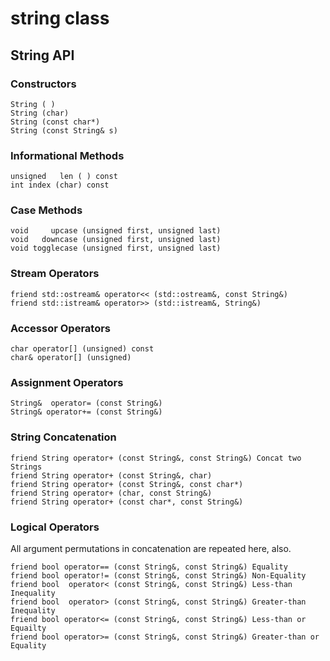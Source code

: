 # string class

## String API

### Constructors

```
String ( )
String (char)
String (const char*)
String (const String& s)
```

### Informational Methods

```
unsigned   len ( ) const
int index (char) const
```

### Case Methods

```
void     upcase (unsigned first, unsigned last)
void   downcase (unsigned first, unsigned last)
void togglecase (unsigned first, unsigned last)
```

### Stream Operators

```
friend std::ostream& operator<< (std::ostream&, const String&)
friend std::istream& operator>> (std::istream&, String&)
```

### Accessor Operators

```
char operator[] (unsigned) const
char& operator[] (unsigned)
```

### Assignment Operators

```
String&  operator= (const String&)
String& operator+= (const String&)
```

### String Concatenation

```
friend String operator+ (const String&, const String&) Concat two Strings
friend String operator+ (const String&, char)
friend String operator+ (const String&, const char*)
friend String operator+ (char, const String&)
friend String operator+ (const char*, const String&)
```

### Logical Operators

All argument permutations in concatenation are repeated here, also.
```
friend bool operator== (const String&, const String&) Equality
friend bool operator!= (const String&, const String&) Non-Equality
friend bool  operator< (const String&, const String&) Less-than Inequality
friend bool  operator> (const String&, const String&) Greater-than Inequality
friend bool operator<= (const String&, const String&) Less-than or Equailty
friend bool operator>= (const String&, const String&) Greater-than or Equality
```